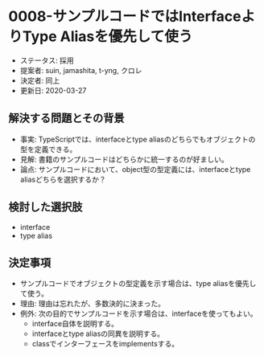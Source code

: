# 0008-サンプルコードではInterfaceよりType Aliasを優先して使う

- ステータス: 採用
- 提案者: suin, jamashita, t-yng, クロレ
- 決定者: 同上
- 更新日: 2020-03-27

## 解決する問題とその背景

- 事実: TypeScriptでは、interfaceとtype aliasのどちらでもオブジェクトの型を定義できる。
- 見解: 書籍のサンプルコードはどちらかに統一するのが好ましい。
- 論点: サンプルコードにおいて、object型の型定義には、interfaceとtype aliasどちらを選択するか？

## 検討した選択肢

- interface
- type alias

## 決定事項

- サンプルコードでオブジェクトの型定義を示す場合は、type aliasを優先して使う。
- 理由: 理由は忘れたが、多数決的に決まった。
- 例外: 次の目的でサンプルコードを示す場合は、interfaceを使ってもよい。
  - interface自体を説明する。
  - interfaceとtype aliasの同異を説明する。
  - classでインターフェースをimplementsする。
